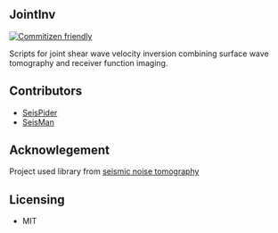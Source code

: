 ## JointInv

[![Commitizen friendly](https://img.shields.io/badge/commitizen-friendly-brightgreen.svg)](http://commitizen.github.io/cz-cli/)

Scripts for joint shear wave velocity inversion combining surface wave tomography
and receiver function imaging.


## Contributors

* [SeisPider](https://github.com/seispider)
* [SeisMan](https://github.com/seisman)

## Acknowlegement
Project used library from [seismic noise tomography](https://github.com/bgoutorbe/seismic-noise-tomography)

## Licensing

* MIT
